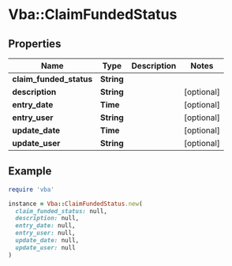 # Vba::ClaimFundedStatus

## Properties

| Name | Type | Description | Notes |
| ---- | ---- | ----------- | ----- |
| **claim_funded_status** | **String** |  |  |
| **description** | **String** |  | [optional] |
| **entry_date** | **Time** |  | [optional] |
| **entry_user** | **String** |  | [optional] |
| **update_date** | **Time** |  | [optional] |
| **update_user** | **String** |  | [optional] |

## Example

```ruby
require 'vba'

instance = Vba::ClaimFundedStatus.new(
  claim_funded_status: null,
  description: null,
  entry_date: null,
  entry_user: null,
  update_date: null,
  update_user: null
)
```

